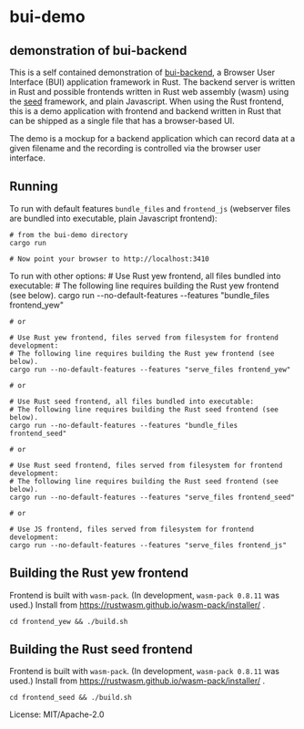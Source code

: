 # bui-demo

## demonstration of bui-backend

This is a self contained demonstration of
[bui-backend](https://github.com/astraw/bui-backend), a Browser User Interface
(BUI) application framework in Rust. The backend server is written in Rust and
possible frontends written in Rust web assembly (wasm) using the
[seed](https://crates.io/crates/seed) framework, and plain Javascript. When
using the Rust frontend, this is a demo application with frontend and backend
written in Rust that can be shipped as a single file that has a browser-based
UI.

The demo is a mockup for a backend application which can record data at a given
filename and the recording is controlled via the browser user interface.

## Running

To run with default features `bundle_files` and `frontend_js` (webserver files
are bundled into executable, plain Javascript frontend):

    # from the bui-demo directory
    cargo run

    # Now point your browser to http://localhost:3410

To run with other options:
    # Use Rust yew frontend, all files bundled into executable:
    # The following line requires building the Rust yew frontend (see below).
    cargo run --no-default-features --features "bundle_files frontend_yew"

    # or

    # Use Rust yew frontend, files served from filesystem for frontend development:
    # The following line requires building the Rust yew frontend (see below).
    cargo run --no-default-features --features "serve_files frontend_yew"

    # or

    # Use Rust seed frontend, all files bundled into executable:
    # The following line requires building the Rust seed frontend (see below).
    cargo run --no-default-features --features "bundle_files frontend_seed"

    # or

    # Use Rust seed frontend, files served from filesystem for frontend development:
    # The following line requires building the Rust seed frontend (see below).
    cargo run --no-default-features --features "serve_files frontend_seed"

    # or

    # Use JS frontend, files served from filesystem for frontend development:
    cargo run --no-default-features --features "serve_files frontend_js"

## Building the Rust yew frontend

Frontend is built with `wasm-pack`. (In development, `wasm-pack 0.8.11` was
used.) Install from https://rustwasm.github.io/wasm-pack/installer/ .

    cd frontend_yew && ./build.sh

## Building the Rust seed frontend

Frontend is built with `wasm-pack`. (In development, `wasm-pack 0.8.11` was
used.) Install from https://rustwasm.github.io/wasm-pack/installer/ .

    cd frontend_seed && ./build.sh

License: MIT/Apache-2.0
